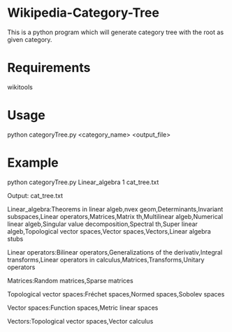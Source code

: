Wikipedia-Category-Tree
=======================

This is a python program which will generate category tree with the root as given category.

Requirements
============
wikitools

Usage
===========
python categoryTree.py <category_name> <depth> <output_file>

Example
===========
python categoryTree.py Linear_algebra 1 cat_tree.txt

Output: cat_tree.txt

Linear_algebra:Theorems in linear algeb,nvex geom,Determinants,Invariant subspaces,Linear operators,Matrices,Matrix th,Multilinear algeb,Numerical linear algeb,Singular value decomposition,Spectral th,Super linear algeb,Topological vector spaces,Vector spaces,Vectors,Linear algebra stubs

Linear operators:Bilinear operators,Generalizations of the derivativ,Integral transforms,Linear operators in calculus,Matrices,Transforms,Unitary operators

Matrices:Random matrices,Sparse matrices

Topological vector spaces:Fréchet spaces,Normed spaces,Sobolev spaces

Vector spaces:Function spaces,Metric linear spaces

Vectors:Topological vector spaces,Vector calculus
